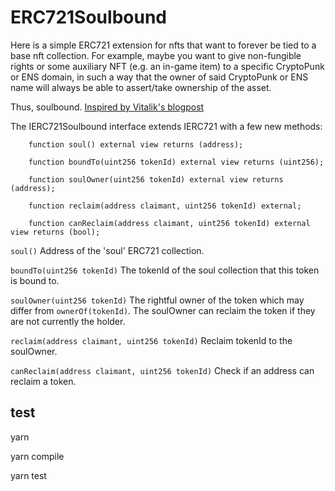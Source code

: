 # ERC721Soulbound

Here is a simple ERC721 extension for nfts that want to forever be tied to a base nft collection. For example, maybe you want to give non-fungible rights or some auxiliary NFT (e.g. an in-game item) to a specific CryptoPunk or ENS domain, in such a way that the owner of said CryptoPunk or ENS name will always be able to assert/take ownership of the asset.

Thus, soulbound. [Inspired by Vitalik's blogpost](https://vitalik.ca/general/2022/01/26/soulbound.html)

The IERC721Soulbound interface extends IERC721 with a few new methods:

```
    function soul() external view returns (address);

    function boundTo(uint256 tokenId) external view returns (uint256);
 
    function soulOwner(uint256 tokenId) external view returns (address);

    function reclaim(address claimant, uint256 tokenId) external;

    function canReclaim(address claimant, uint256 tokenId) external view returns (bool);
```

`soul()` Address of the 'soul' ERC721 collection.

`boundTo(uint256 tokenId)` The tokenId of the soul collection that this token is bound to.

`soulOwner(uint256 tokenId)` The rightful owner of the token which may differ from `ownerOf(tokenId)`. The soulOwner can reclaim the token if they are not currently the holder.

`reclaim(address claimant, uint256 tokenId)` Reclaim tokenId to the soulOwner.

`canReclaim(address claimant, uint256 tokenId)` Check if an address can reclaim a token.

## test

yarn

yarn compile

yarn test
